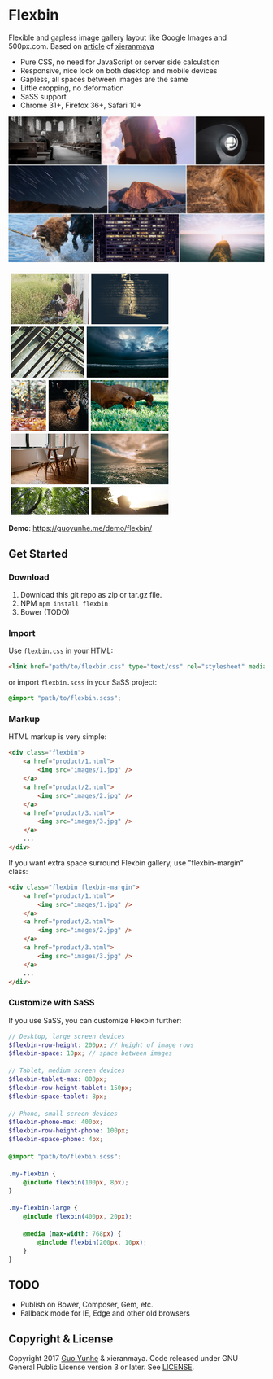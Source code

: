 # Flexbin

Flexible and gapless image gallery layout like Google Images and 500px.com. Based on [article](https://github.com/xieranmaya/blog/issues/6) of [xieranmaya](https://github.com/xieranmaya)

- Pure CSS, no need for JavaScript or server side calculation
- Responsive, nice look on both desktop and mobile devices
- Gapless, all spaces between images are the same
- Little cropping, no deformation
- SaSS support
- Chrome 31+, Firefox 36+, Safari 10+

![Screenshot](screenshot.png)

![Screenshot](screenshot-mobile.png)

**Demo**: <https://guoyunhe.me/demo/flexbin/>

## Get Started

### Download

1. Download this git repo as zip or tar.gz file.
2. NPM `npm install flexbin`
3. Bower (TODO)

### Import

Use `flexbin.css` in your HTML:

```html
<link href="path/to/flexbin.css" type="text/css" rel="stylesheet" media="all" />
```

or import `flexbin.scss` in your SaSS project:

```scss
@import "path/to/flexbin.scss";
```

### Markup

HTML markup is very simple:

```html
<div class="flexbin">
    <a href="product/1.html">
        <img src="images/1.jpg" />
    </a>
    <a href="product/2.html">
        <img src="images/2.jpg" />
    </a>
    <a href="product/3.html">
        <img src="images/3.jpg" />
    </a>
    ...
</div>
```

If you want extra space surround Flexbin gallery, use "flexbin-margin" class:

```html
<div class="flexbin flexbin-margin">
    <a href="product/1.html">
        <img src="images/1.jpg" />
    </a>
    <a href="product/2.html">
        <img src="images/2.jpg" />
    </a>
    <a href="product/3.html">
        <img src="images/3.jpg" />
    </a>
    ...
</div>
```

### Customize with SaSS

If you use SaSS, you can customize Flexbin further:

```scss
// Desktop, large screen devices
$flexbin-row-height: 200px; // height of image rows
$flexbin-space: 10px; // space between images

// Tablet, medium screen devices
$flexbin-tablet-max: 800px;
$flexbin-row-height-tablet: 150px;
$flexbin-space-tablet: 8px;

// Phone, small screen devices
$flexbin-phone-max: 400px;
$flexbin-row-height-phone: 100px;
$flexbin-space-phone: 4px;

@import "path/to/flexbin.scss";

.my-flexbin {
    @include flexbin(100px, 8px);
}

.my-flexbin-large {
    @include flexbin(400px, 20px);

    @media (max-width: 768px) {
        @include flexbin(200px, 10px);
    }
}
```

## TODO

- Publish on Bower, Composer, Gem, etc.
- Fallback mode for IE, Edge and other old browsers

## Copyright & License

Copyright 2017 [Guo Yunhe](mailto:guoyunhebrave@gmail.com) & xieranmaya. Code released under GNU General Public License version 3 or later. See [LICENSE](LICENSE).

